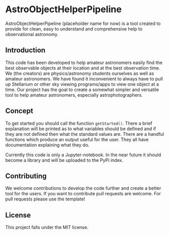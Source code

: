 # AstroObjectHelperPipeline

AstroObjectHelperPipeline (placeholder name for now) is a tool created to provide for clean, easy to understand and comprehensive help to observational astronomy.

## Introduction
This code has been developed to help amateur astronomers easily find the best observable objects at their location and at the best observation time. We (the creators) are physics/astronomy students ourselves as well as amateur astronomers. We have found it inconvenient to always have to pull up Stellarium or other sky viewing programs/apps to view one object at a time. Our project has the goal to create a somewhat simpler and versatile tool to help amateur astronomers, especially astrophotographers.

## Concept
To get started you should call the function ```getStarted()```. There a brief explanation will be printed as to what variables should be defined and if they are not defined then what the standard values are. There are a handful functions which produce an output useful for the user. They all have documentation explaining what they do.

Currently this code is only a Jupyter-notebook. In the near future it should become a library and will be uploaded to the PyPi index.

## Contributing
We welcome contributions to develop the code further and create a better tool for the users. If you want to contribute pull requests are welcome. For pull requests please use the template!

## License
This project falls under the MIT license.